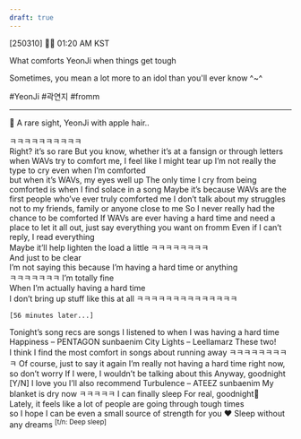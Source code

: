 ```yaml
---
draft: true
---
```

[250310] 🧸💭 01:20 AM KST

What comforts YeonJi when things get tough

Sometimes, you mean a lot more to an idol than you'll ever know ^~^ 

#YeonJi #곽연지 #fromm

___
🌊 A rare sight, YeonJi with apple hair..

ㅋㅋㅋㅋㅋㅋㅋㅋㅋㅋ  
Right? it’s so rare
But you know, whether it’s at a fansign or through letters 
when WAVs try to comfort me, I feel like I might tear up
I’m not really the type to cry even when I’m comforted  
but when it’s WAVs, my eyes well up
The only time I cry from being comforted is when I find solace in a song
Maybe it’s because WAVs are the first people who’ve ever truly comforted me
I don’t talk about my struggles 
not to my friends, family or anyone close to me
So I never really had the chance to be comforted
If WAVs are ever having a hard time and need a place to let it all out,
just say everything you want on fromm
Even if I can’t reply, I read everything  
Maybe it’ll help lighten the load a little
ㅋㅋㅋㅋㅋㅋㅋㅋ  
And just to be clear  
I’m not saying this because I’m having a hard time or anything  
ㅋㅋㅋㅋㅋㅋㅋ I’m totally fine  
When I’m actually having a hard time  
I don’t bring up stuff like this at all 
ㅋㅋㅋㅋㅋㅋㅋㅋㅋㅋㅋㅋㅋㅋ

`[56 minutes later...]`
 

Tonight’s song recs are songs I listened to when I was having a hard time
Happiness – PENTAGON sunbaenim
City Lights – Leellamarz
These two!  
I think I find the most comfort in songs about running away
ㅋㅋㅋㅋㅋㅋㅋㅋㅋ
Of course, just to say it again
I’m really not having a hard time right now, so don’t worry
If I were, I wouldn’t be talking about this
Anyway, goodnight 
[Y/N] I love you
I’ll also recommend Turbulence – ATEEZ sunbaenim
My blanket is dry now
ㅋㅋㅋㅋㅋ I can finally sleep
For real, goodnight💖  
Lately, it feels like a lot of people are going through tough times  
so I hope I can be even a small source of strength for you ❤️
Sleep without any dreams <sup>[t/n: Deep sleep]</sup>
